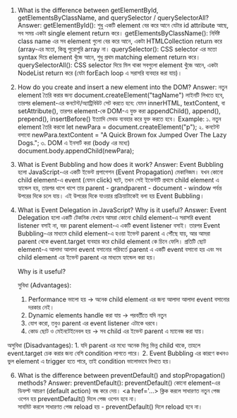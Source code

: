 1. What is the difference between getElementById, getElementsByClassName, and querySelector / querySelectorAll?
  Answer:
    getElementById():  শুধু একটি element বের করে আনে যেটার id attribute আছে,  সব সময় একটা single element return করে।
    getElementsByClassName(): নির্দিষ্ট class name এর সব element গুলো বের করে আনে, একটা HTMLCollection return করে (array-এর মতো, কিন্তু পুরোপুরি array না।
    querySelector(): CSS selector এর মতো syntax দিয়ে element খুঁজে আনে, শুধু প্রথম matching element return করে।
    querySelectorAll(): CSS selector দিয়ে মিল থাকা সবগুলো element খুঁজে আনে, একটা NodeList return করে (যেটা forEach loop এ সরাসরি ব্যবহার করা যায়)।

2. How do you create and insert a new element into the DOM?
  Answer:
    নতুন element তৈরি করার জন্য  document.createElement("tagName") লাইনটি লিখতে হবে, তারপর element-এর কনটেন্ট/অ্যাট্রিবিউট সেট করতে হবে: যেমন innerHTML, textContent, বা
    setAttribute(), তারপর element-কে DOM-এ যুক্ত করা  appendChild(), append(), prepend(), insertBefore() ইত্যাদি মেথড ব্যবহার করে যুক্ত করতে হবে।
Example:
        ১. নতুন element তৈরি করবো
        let newPara = document.createElement("p");
        ২. কনটেন্ট বসাবো
        newPara.textContent = "A Quick Brown fox Jumped Over The Lazy Dogs.";
        ৩. DOM এ ইনসার্ট করা (body এর মধ্যে)
        document.body.appendChild(newPara);

3. What is Event Bubbling and how does it work?
   Answer:
     Event Bubbling হলো JavaScript-এর একটি ইভেন্ট প্রপাগেশন (Event Propagation) মেকানিজম। যখন কোনো child element-এ event (যেমন click) ঘটে, তখন সেই ইভেন্টটি প্রথমে child
     element এ হ্যান্ডেল হয়, তারপর ধাপে ধাপে তার parent - grandparent - document - window পর্যন্ত উপরের দিকে চলে যায়। এই উপরের দিকে যাওয়ার প্রক্রিয়াটাকেই বলা হয় Event Bubbling।

4. What is Event Delegation in JavaScript? Why is it useful?
   Answer:
     Event Delegation হলো একটি টেকনিক যেখানে আমরা কোনো child element-এ সরাসরি event listener বসাই না, বরং parent element-এ একটি event listener বসাই। তারপর Event
     Bubbling-এর মাধ্যমে child element-এ হওয়া ইভেন্ট parent এ পৌঁছে যায়, আর আমরা parent থেকে event.target ব্যবহার করে child element কে চিনে ফেলি।
     প্রতিটি ছোট element-এ আলাদা আলাদা event বসানোর পরিবর্তে parent এ একটি event বসানো হয় এবং সব child element এর ইভেন্ট parent এর মাধ্যমে হ্যান্ডেল করা হয়।

   Why is it useful?
   
   সুবিধা (Advantages):
      1.	Performance ভালো হয় → অনেক child element এর জন্য আলাদা আলাদা event বসানোর দরকার নেই।
      2.	Dynamic elements handle করা যায় → পরবর্তীতে যদি নতুন <li> যোগ করো, তবুও parent এর event listener এটাকে ধরবে।
      3.	কোড ছোট ও মেইনটেইনেবল হয় → সব child এর ইভেন্ট parent এ ম্যানেজ করা যায়।
         
  অসুবিধা (Disadvantages):
      1.	যদি parent এর মধ্যে অনেক ভিন্ন ভিন্ন child থাকে, তাহলে event.target চেক করার জন্য বেশি condition লাগতে পারে।
      2.	Event Bubbling এর কারণে কখনও ভুল element এ trigger হতে পারে, তাই condition ভালোভাবে লিখতে হয়।

   
6. What is the difference between preventDefault() and stopPropagation() methods?
   Answer:
     preventDefault(): preventDefault() কোনো element-এর ডিফল্ট আচরণ (default action) বন্ধ করে দেয়। <a href='...> ক্লিক করলে সাধারণত নতুন পেজ ওপেন হয়  preventDefault()
     দিলে পেজ ওপেন হবে না। <form> সাবমিট করলে সাধারণত পেজ reload হয় - preventDefault() দিলে reload হবে না।


